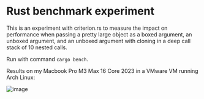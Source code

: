 # Rust benchmark experiment

This is an experiment with criterion.rs to measure the impact on performance when passing a pretty large object as a boxed argument, an unboxed argument, and an unboxed argument with cloning in a deep call stack of 10 nested calls.

Run with command `cargo bench`.

Results on my Macbook Pro M3 Max 16 Core 2023 in a VMware VM running Arch Linux:

![image](https://github.com/user-attachments/assets/8c15f0ec-4f8c-4cda-9a75-c9c79b462dcc)
